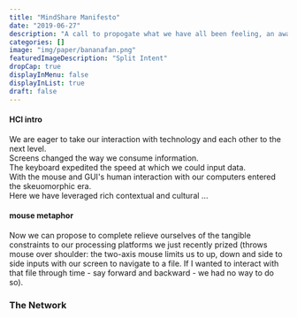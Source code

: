 ```yaml
---
title: "MindShare Manifesto"
date: "2019-06-27"
description: "A call to propogate what we have all been feeling, an awakening."
categories: []
image: "img/paper/bananafan.png"
featuredImageDescription: "Split Intent"
dropCap: true
displayInMenu: false
displayInList: true
draft: false
---
```


#### HCI intro

We are eager to take our interaction with technology and each other to the next level.  
Screens changed the way we consume information.  
The keyboard expedited the speed at which we could input data.  
With the mouse and GUI's human interaction with our computers entered the skeuomorphic era.  
Here we have leveraged rich contextual and cultural ...  

#### mouse metaphor

Now we can propose to complete relieve ourselves of the tangible constraints to our processing platforms we just recently prized (throws mouse over shoulder: the two-axis mouse limits us to up, down and side to side inputs with our screen to navigate to a file. If I wanted to interact with that file through time - say forward and backward - we had no way to do so).  

#### 




### The Network  